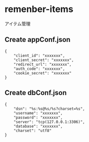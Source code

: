 # remenber-items
アイテム管理

## Create appConf.json
```
{
    "client_id": "xxxxxxx",
    "client_secret": "xxxxxxx",
    "redirect_url": "xxxxxxx",
    "auth_code": "xxxxxxx",
    "cookie_secret": "xxxxxxx"
}
```

## Create dbConf.json
```
{
    "dsn": "%s:%s@%s/%s?charset=%s",
    "username": "xxxxxxx",
    "password": "xxxxxxx",
    "server": "tcp(127.0.0.1:3306)",
    "database": "xxxxxxx",
    "charset": "utf8"
}
```